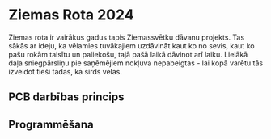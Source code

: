 # Ziemas Rota 2024

Ziemas rota ir vairākus gadus tapis Ziemassvētku dāvanu projekts. Tas sākās ar ideju, ka vēlamies tuvākajiem uzdāvināt kaut ko no sevis, kaut ko pašu rokām taisītu un paliekošu, tajā pašā laikā dāvinot arī laiku. Lielākā daļa sniegpārsliņu pie saņēmējiem nokļuva nepabeigtas - lai kopā varētu tās izveidot tieši tādas, kā sirds vēlas.

## PCB darbības princips

## Programmēšana
